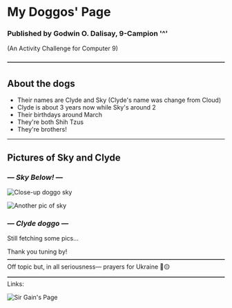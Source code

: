 # **My Doggos' Page**
### Published by Godwin O. Dalisay, 9-Campion '^'
(An Activity Challenge for  Computer 9) 

 
 
**――――――――――――――――――――――――――――――――――――**
## About the dogs

- Their names are Clyde and Sky  (Clyde's name was change from Cloud)
- Clyde is about 3 years now while Sky's around 2
- Their birthdays around March
- They're both Shih Tzus
- They're brothers!

---
## Pictures of Sky and Clyde
### *— Sky Below! —*
![Close-up doggo sky](https://user-images.githubusercontent.com/99781454/155653210-2a592fab-eff7-448e-83b3-feb8461ae3f0.jpg)

![Another pic of sky](https://user-images.githubusercontent.com/99781454/155653313-44f4a7a7-381d-40a0-b66d-fab5852549d3.jpg)
### *— Clyde doggo  —*
Still fetching some pics...


Thank you tuning by!
**――――――――――――――――――――――――――――――――――――**
Off topic but, in all seriousness— prayers for Ukraine 🔵🟡
**――――――――――――――――――――――――――――――――――――**
Links:

![Sir Gain's Page](https://www.example.com)
